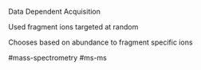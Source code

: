 Data Dependent Acquisition

Used fragment ions targeted at random

Chooses based on abundance to fragment specific ions

#mass-spectrometry #ms-ms 